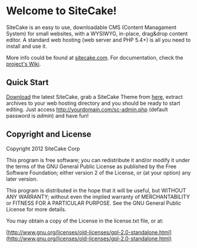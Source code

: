 Welcome to SiteCake!
====================

SiteCake is an easy to use, downloadable CMS (Content Managament System) for small websites, with a WYSIWYG, in-place, drag&drop content editor.
A standard web hosting (web server and PHP 5.4+) is all you need to install and use it.

More info could be found at [sitecake.com](http://sitecake.com). For documentation, check the [project's Wiki](http://github.com/sitecake/sitecake/wiki).

## Quick Start

[Download](https://github.com/sitecake/sitecake/downloads) the latest SiteCake, grab a SiteCake Theme from 
[here](http://github.com/sitecake/sitecake-themes/downloads), extract archives to your web hosting directory and you 
should be ready to start editing. Just access http://yourdomain.com/sc-admin.php (default password is _admin_) and have fun!

## Copyright and License

Copyright 2012 SiteCake Corp

This program is free software; you can redistribute it and/or modify
it under the terms of the GNU General Public License as published by
the Free Software Foundation; either version 2 of the License, or
(at your option) any later version.

This program is distributed in the hope that it will be useful,
but WITHOUT ANY WARRANTY; without even the implied warranty of
MERCHANTABILITY or FITNESS FOR A PARTICULAR PURPOSE.  See the
GNU General Public License for more details.
      
You may obtain a copy of the License in the license.txt file, or at:

[http://www.gnu.org/licenses/old-licenses/gpl-2.0-standalone.html](http://www.gnu.org/licenses/old-licenses/gpl-2.0-standalone.html)

